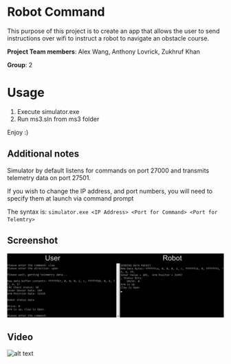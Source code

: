 # Robot Command
This purpose of this project is to create an app that allows the user to send instructions over wifi to instruct a robot to navigate an obstacle course.

**Project Team members**:
Alex Wang,
Anthony Lovrick,
Zukhruf Khan

**Group**: 2

# Usage
1) Execute simulator.exe
2) Run ms3.sln from ms3 folder

Enjoy :)

## Additional notes
Simulator by default listens for commands on port 27000 and transmits telemetry
data on port 27501.

If you wish to change the IP address, and port numbers, you will need to specify
them at launch via command prompt

The syntax is: `simulator.exe <IP Address> <Port for Command> <Port for Telemtry>`

## Screenshot

![alt text](screenshots/1.png "Claw open!")

## Video

![[alt text](https://github.com/AlexWang-16/robot-command "click to watch demo video")](https://youtu.be/G-n5Aqq7Crk)
